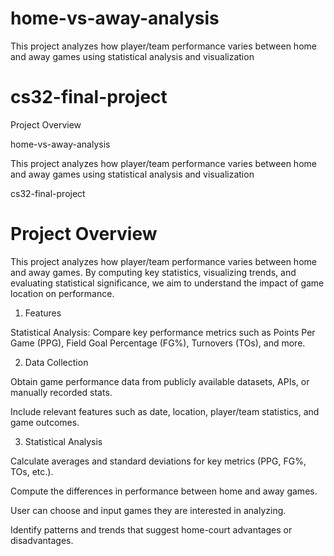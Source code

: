 # home-vs-away-analysis
This project analyzes how player/team performance varies between home and away games using statistical analysis and visualization
# cs32-final-project
Project Overview

home-vs-away-analysis

This project analyzes how player/team performance varies between home and away games using statistical analysis and visualization

cs32-final-project

# Project Overview

This project analyzes how player/team performance varies between home and away games. By computing key statistics, visualizing trends, and evaluating statistical significance, we aim to understand the impact of game location on performance.

1. Features

Statistical Analysis: Compare key performance metrics such as Points Per Game (PPG), Field Goal Percentage (FG%), Turnovers (TOs), and more.


2. Data Collection

Obtain game performance data from publicly available datasets, APIs, or manually recorded stats.

Include relevant features such as date, location, player/team statistics, and game outcomes.

3. Statistical Analysis

Calculate averages and standard deviations for key metrics (PPG, FG%, TOs, etc.).

Compute the differences in performance between home and away games.

User can choose and input games they are interested in analyzing.

Identify patterns and trends that suggest home-court advantages or disadvantages.


